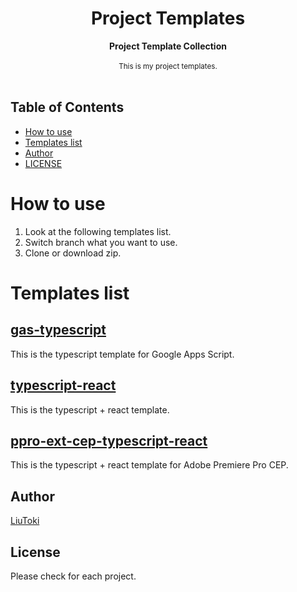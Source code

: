 <h1 align="center">Project Templates</h1>

<div align="center">
    <strong>Project Template Collection</strong>
</div>

<br/>

<div align="center">
    <sub>
        This is my project templates.
    </sub>
</div>

<br/>

## Table of Contents
- [How to use](#how-to-use)
- [Templates list](#templates-list)
- [Author](#author)
- [LICENSE](#license)

# How to use
1. Look at the following templates list.
1. Switch branch what you want to use.
1. Clone or download zip.

# Templates list
## [gas-typescript](https://github.com/LiuToki/project-templates/tree/gas-typescript)
This is the typescript template for Google Apps Script.

## [typescript-react](https://github.com/LiuToki/project-templates/tree/typescript-react)
This is the typescript + react template.

## [ppro-ext-cep-typescript-react](https://github.com/LiuToki/project-templates/tree/ppro-ext-cep-typescript-react)
This is the typescript + react template for Adobe Premiere Pro CEP.

## Author
[LiuToki](https://github.com/LiuToki)

## License
Please check for each project.
